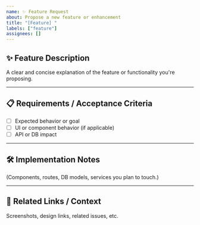 ```yaml
---
name: ✨ Feature Request
about: Propose a new feature or enhancement
title: "[Feature] "
labels: ["feature"]
assignees: []
---
```


## ✨ Feature Description

A clear and concise explanation of the feature or functionality you're proposing.

---

## 📋 Requirements / Acceptance Criteria

- [ ] Expected behavior or goal
- [ ] UI or component behavior (if applicable)
- [ ] API or DB impact

---

## 🛠 Implementation Notes

(Components, routes, DB models, services you plan to touch.)

---

## 📎 Related Links / Context

Screenshots, design links, related issues, etc.
